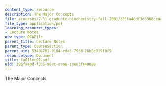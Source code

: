 ```yaml
---
content_type: resource
description: The Major Concepts
file: /courses/7-51-graduate-biochemistry-fall-2001/395fa40df3d6968ceaa618e63f440088_fa01lec01.pdf
file_type: application/pdf
learning_resource_types:
- Lecture Notes
ocw_type: OCWFile
parent_title: Lecture Notes
parent_type: CourseSection
parent_uid: 53498761-9184-eda3-7938-26b8c919f0f9
resourcetype: Document
title: fa01lec01.pdf
uid: 395fa40d-f3d6-968c-eaa6-18e63f440088
---
```

The Major Concepts

